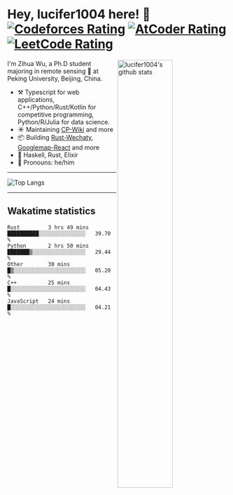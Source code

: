 # Hey, lucifer1004 here! :wave: [![Codeforces Rating](https://cp-logo.vercel.app/codeforces/lucifer1004)](https://codeforces.com/profile/lucifer1004) [![AtCoder Rating](https://cp-logo.vercel.app/atcoder/lucifer1004)](https://atcoder.jp/users/lucifer1004) [![LeetCode Rating](https://cp-logo.vercel.app/leetcode/lucifer1004)](https://leetcode-cn.com/u/lucifer1004/)

<img width="50%" align="right" alt="lucifer1004's github stats" src="https://github-readme-stats.vercel.app/api?username=lucifer1004&show_icons=true">

I'm Zihua Wu, a Ph.D student majoring in remote sensing :satellite: at Peking University, Beijing, China.

- :hammer_and_pick: Typescript for web applications, C++/Python/Rust/Kotlin for competitive programming, Python/R/Julia for data science.
- :sunny: Maintaining [CP-Wiki](https://cp-wiki.vercel.app) and more 
- :package: Building [Rust-Wechaty](https://github.com/wechaty/rust-wechaty), [Googlemap-React](https://github.com/googlemap-react/googlemap-react) and more
- :seedling: Haskell, Rust, Elixir
- :man: Pronouns: he/him

---

![Top Langs](https://github-readme-stats.vercel.app/api/top-langs/?username=lucifer1004&layout=compact)

---

## Wakatime statistics

<!--START_SECTION:waka-->
```text
Rust         3 hrs 49 mins   ██████████░░░░░░░░░░░░░░░   39.70 % 
Python       2 hrs 50 mins   ███████▒░░░░░░░░░░░░░░░░░   29.44 % 
Other        30 mins         █▒░░░░░░░░░░░░░░░░░░░░░░░   05.20 % 
C++          25 mins         █░░░░░░░░░░░░░░░░░░░░░░░░   04.43 % 
JavaScript   24 mins         █░░░░░░░░░░░░░░░░░░░░░░░░   04.21 % 
```
<!--END_SECTION:waka-->
